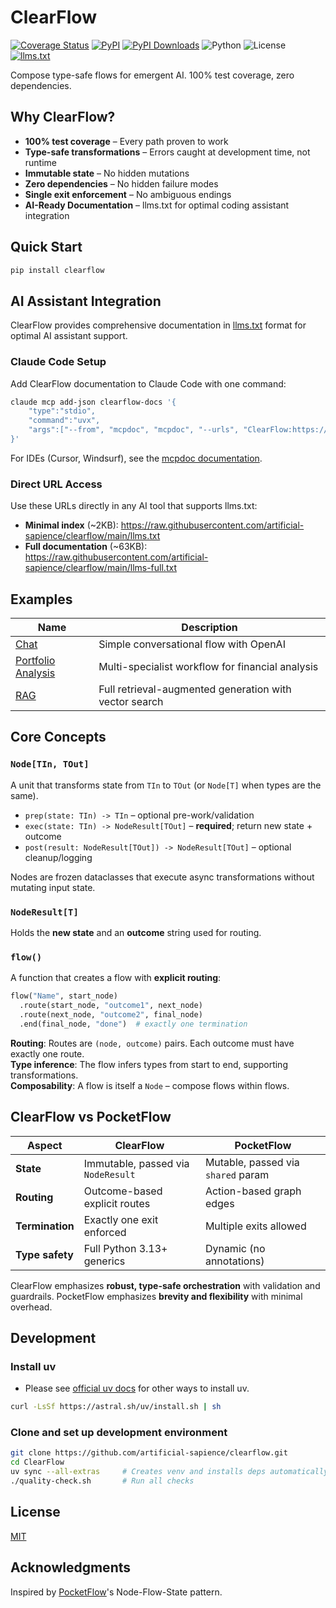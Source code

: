 # ClearFlow

[![Coverage Status](https://coveralls.io/repos/github/artificial-sapience/clearflow/badge.svg?branch=main)](https://coveralls.io/github/artificial-sapience/clearflow?branch=main)
[![PyPI](https://badge.fury.io/py/clearflow.svg)](https://pypi.org/project/clearflow/)
[![PyPI Downloads](https://static.pepy.tech/personalized-badge/clearflow?period=total&units=INTERNATIONAL_SYSTEM&left_color=BLACK&right_color=GREEN&left_text=downloads)](https://pepy.tech/projects/clearflow)
![Python](https://img.shields.io/badge/Python-3.13%2B-blue)
![License](https://img.shields.io/badge/License-MIT-yellow)
[![llms.txt](https://img.shields.io/badge/llms.txt-green)](https://raw.githubusercontent.com/artificial-sapience/clearflow/main/llms.txt)

Compose type-safe flows for emergent AI. 100% test coverage, zero dependencies.

## Why ClearFlow?

- **100% test coverage** – Every path proven to work
- **Type-safe transformations** – Errors caught at development time, not runtime
- **Immutable state** – No hidden mutations
- **Zero dependencies** – No hidden failure modes
- **Single exit enforcement** – No ambiguous endings
- **AI-Ready Documentation** – llms.txt for optimal coding assistant integration

## Quick Start

```bash
pip install clearflow
```


## AI Assistant Integration

ClearFlow provides comprehensive documentation in [llms.txt](https://llmstxt.org/) format for optimal AI assistant support.

### Claude Code Setup

Add ClearFlow documentation to Claude Code with one command:

```bash
claude mcp add-json clearflow-docs '{
    "type":"stdio",
    "command":"uvx",
    "args":["--from", "mcpdoc", "mcpdoc", "--urls", "ClearFlow:https://raw.githubusercontent.com/artificial-sapience/clearflow/main/llms.txt"]
}'
```

For IDEs (Cursor, Windsurf), see the [mcpdoc documentation](https://github.com/langchain-ai/mcpdoc#configuration).

### Direct URL Access

Use these URLs directly in any AI tool that supports llms.txt:

- **Minimal index** (~2KB): <https://raw.githubusercontent.com/artificial-sapience/clearflow/main/llms.txt>
- **Full documentation** (~63KB): <https://raw.githubusercontent.com/artificial-sapience/clearflow/main/llms-full.txt>

## Examples

| Name | Description |
|------|-------------|
| [Chat](examples/chat/) | Simple conversational flow with OpenAI |
| [Portfolio Analysis](examples/portfolio_analysis/) | Multi-specialist workflow for financial analysis |
| [RAG](examples/rag/) | Full retrieval-augmented generation with vector search |

## Core Concepts

### `Node[TIn, TOut]`

A unit that transforms state from `TIn` to `TOut` (or `Node[T]` when types are the same).

- `prep(state: TIn) -> TIn` – optional pre-work/validation  
- `exec(state: TIn) -> NodeResult[TOut]` – **required**; return new state + outcome  
- `post(result: NodeResult[TOut]) -> NodeResult[TOut]` – optional cleanup/logging  

Nodes are frozen dataclasses that execute async transformations without mutating input state.

### `NodeResult[T]`

Holds the **new state** and an **outcome** string used for routing.

### `flow()`

A function that creates a flow with **explicit routing**:

```python
flow("Name", start_node)
  .route(start_node, "outcome1", next_node)
  .route(next_node, "outcome2", final_node)
  .end(final_node, "done")  # exactly one termination
```

**Routing**: Routes are `(node, outcome)` pairs. Each outcome must have exactly one route.  
**Type inference**: The flow infers types from start to end, supporting transformations.  
**Composability**: A flow is itself a `Node` – compose flows within flows.

## ClearFlow vs PocketFlow

| Aspect | ClearFlow | PocketFlow |
|--------|-----------|------------|
| **State** | Immutable, passed via `NodeResult` | Mutable, passed via `shared` param |
| **Routing** | Outcome-based explicit routes | Action-based graph edges |
| **Termination** | Exactly one exit enforced | Multiple exits allowed |
| **Type safety** | Full Python 3.13+ generics | Dynamic (no annotations) |

ClearFlow emphasizes **robust, type-safe orchestration** with validation and guardrails. PocketFlow emphasizes **brevity and flexibility** with minimal overhead.

## Development

### Install uv

- Please see [official uv docs](https://docs.astral.sh/uv/getting-started/installation/#installation-methods) for other ways to install uv.

```bash
curl -LsSf https://astral.sh/uv/install.sh | sh
```

### Clone and set up development environment

```bash
git clone https://github.com/artificial-sapience/clearflow.git
cd ClearFlow
uv sync --all-extras     # Creates venv and installs deps automatically
./quality-check.sh       # Run all checks
```

## License

[MIT](LICENSE)

## Acknowledgments

Inspired by [PocketFlow](https://github.com/The-Pocket/PocketFlow)'s Node-Flow-State pattern.
